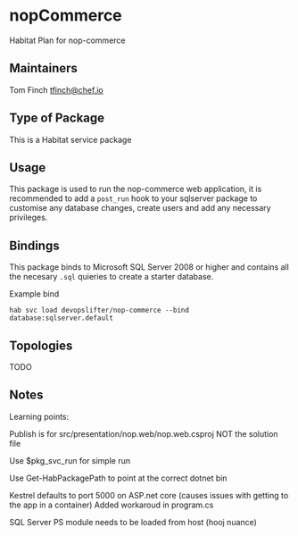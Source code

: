
# nopCommerce

Habitat Plan for nop-commerce

## Maintainers

Tom Finch tfinch@chef.io

## Type of Package

This is a Habitat service package

## Usage

This package is used to run the nop-commerce web application, it is recommended to add a `post_run` hook to your sqlserver package to customise any database changes, create users and add any necessary privileges.

## Bindings

This package binds to Microsoft SQL Server 2008 or higher and contains all the necesary `.sql` quieries to create a starter database.
 
Example bind

`hab svc load devopslifter/nop-commerce --bind database:sqlserver.default`

## Topologies

TODO

## Notes

Learning points:

Publish is for src/presentation/nop.web/nop.web.csproj NOT the solution file

Use $pkg_svc_run for simple run

Use Get-HabPackagePath to point at the correct dotnet bin

Kestrel defaults to port 5000 on ASP.net core (causes issues with getting to the app in a container) Added workaroud in program.cs

SQL Server PS module needs to be loaded from host (hooj nuance)
